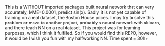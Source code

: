 This is a WITHOUT imported packages built neural network that can very accurately, MME=0.0001, predict sin(x). 
Sadly, it is not yet capable of training on a real dataset, the Boston House prices. I may try to solve this problem or move to another project, probably a neural network with sklearn, and there teach NN on a real dataset.
This project was for learning purposes, which I think it fulfilled. So if you would find this REPO, however, it would be I wish you fun with my halfworking NN. 
Time spent = 30h+
